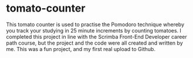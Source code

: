 # tomato-counter

This tomato counter is used to practise the Pomodoro technique whereby you track your studying in 25 minute increments by counting tomatoes. I completed this project in line with the Scrimba Front-End Developer career path course, but the project and the code were all created and written by me. This was a fun project, and my first real upload to Github.
